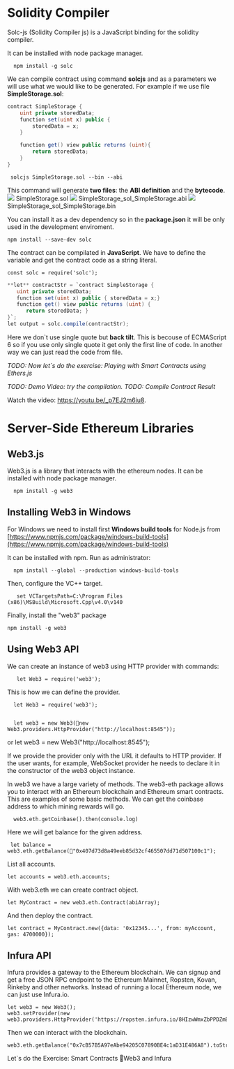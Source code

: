 # Solidity Compiler

Solc-js (Solidity Compiler js) is a JavaScript binding for the solidity compiler. 

It can be installed with node package manager. 

      npm install -g solc

We can compile contract using command **solcjs** and as a parameters we will use what we would like to be generated. For example if we use file **SimpleStorage.sol**:
```cs
contract SimpleStorage {
	uint private storedData;
	function set(uint x) public {
	    storedData = x;
	}

	function get() view public returns (uint){
	    return storedData;
	}
}
```


     solcjs SimpleStorage.sol --bin --abi 

This command will generate **two files**: the **ABI definition** and the **bytecode**.
![](/assets/server-side-ethereum-libraries-solc-js-01.png) SimpleStorage.sol
![](/assets/server-side-ethereum-libraries-solc-js-02.png) SimpleStorage_sol_SimpleStorage.abi
![](/assets/server-side-ethereum-libraries-solc-js-03.png) SimpleStorage_sol_SimpleStorage.bin



You can install it as a dev dependency so in the **package.json** it will be only used in the development enviroment. 

```npm install --save-dev solc```


The contract can be compilated in **JavaScript**. We have to define the variable and get the contract code as a string literal. 

`const solc = require('solc');`

```cs
**let** contractStr = `contract SimpleStorage {
   uint private storedData;
   function set(uint x) public { storedData = x;}
   function get() view public returns (uint) {
      return storedData; }
}`;
let output = solc.compile(contractStr);
```

Here we don`t use single quote but **back tilt**. This is becouse of ECMAScript 6 so if you use only single quote it get only the first line of code. In another way we can just read the code from file.

*TODO: Now let`s do the exercise: Playing with Smart Contracts using Ethers.js*

*TODO: Demo Video: try the compilation.*
*TODO: Compile Contract Result*


<div class="video-player">
  Watch the video: <a target="_blank" href="https://youtu.be/_p7EJ2m6iu8">https://youtu.be/_p7EJ2m6iu8</a>.
</div>
<script src="/assets/js/video.js"></script>





# Server-Side Ethereum Libraries


## Web3.js
Web3.js is a library that interacts with the ethereum nodes. 
It can be installed with node package manager. 

      npm install -g web3



## Installing Web3 in Windows

For Windows we need to install first **Windows build tools** for Node.js from 
[https://www.npmjs.com/package/windows-build-tools](https://www.npmjs.com/package/windows-build-tools)

It can be installed with npm. Run as administrator:

      npm install --global --production windows-build-tools



Then, configure the VC++ target.

       set VCTargetsPath=C:\Program Files (x86)\MSBuild\Microsoft.Cpp\v4.0\v140



  Finally, install the "web3" package

    npm install -g web3

## Using Web3 API
We can create an instance of web3 using HTTP provider with commands:

       let Web3 = require('web3');
       
       
 This is how we can define the provider.  

      let Web3 = require('web3');

      
      let web3 = new Web3(new Web3.providers.HttpProvider("http://localhost:8545"));
or
      let web3 = new Web3("http://localhost:8545");



If we provide the provider only with the URL it defaults to HTTP provider. If the user wants, for example, WebSocket provider he needs to declare it in the constructor of the web3 object instance.

In web3 we have a large variety of methods. The web3-eth package allows you to interact with an Ethereum blockchain and Ethereum smart contracts.
This are examples of some basic methods. 
We can get the coinbase address to which mining rewards will go. 

      web3.eth.getCoinbase().then(console.log)  
Here we will get balance for the given address.

     let balance = web3.eth.getBalance("0x407d73d8a49eeb85d32cf465507dd71d507100c1");

List all accounts.

    let accounts = web3.eth.accounts;
    
With web3.eth we can create contract object.

    let MyContract = new web3.eth.Contract(abiArray);

And then deploy the contract.

    let contract = MyContract.new({data: '0x12345...', from: myAccount, gas: 4700000});

  
## Infura API
Infura provides a gateway to the Ethereum blockchain. We can signup and get a free JSON RPC endpoint to the Ethereum Mainnet, Ropsten, Kovan, Rinkeby and other networks. 
Instead of running a local Ethereum node, we can just use Infura.io. 

    let web3 = new Web3();
    web3.setProvider(new web3.providers.HttpProvider('https://ropsten.infura.io/8HIzwWmxZbPPDZmBnth4'));
   Then we can interact with the blockchain.
    
    web3.eth.getBalance("0x7cB57B5A97eAbe94205C07890BE4c1aD31E486A8").toString();

Let`s do the Exercise: Smart Contracts Web3 and Infura
 
